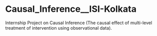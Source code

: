 # Causal_Inference__ISI-Kolkata
Internship Project on Causal Inference (The causal effect of multi-level treatment of intervention using observational data).
